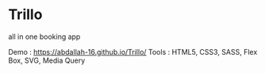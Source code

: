 # Trillo

all in one booking app 

Demo : https://abdallah-16.github.io/Trillo/
Tools : HTML5, CSS3, SASS, Flex Box, SVG, Media Query
